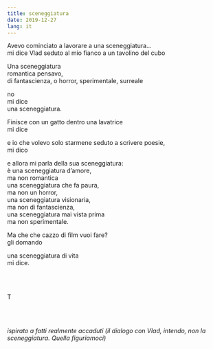 ```yaml
---
title: sceneggiatura
date: 2019-12-27
lang: it
---
```

Avevo cominciato a lavorare a una sceneggiatura…  
mi dice Vlad seduto al mio fianco a un tavolino del cubo  

Una sceneggiatura  
romantica pensavo,  
di fantascienza, o horror, sperimentale, surreale

no  
mi dice  
una sceneggiatura.

Finisce con un gatto dentro una lavatrice  
mi dice

e io che volevo solo starmene seduto a scrivere poesie,  
mi dico

e allora mi parla della sua sceneggiatura:  
è una sceneggiatura d’amore,  
ma non romantica  
una sceneggiatura che fa paura,  
ma non un horror,  
una sceneggiatura visionaria,  
ma non di fantascienza,  
una sceneggiatura mai vista prima  
ma non sperimentale.

Ma che che cazzo di film vuoi fare?  
gli domando

una sceneggiatura di vita  
mi dice.

<br />
<br />

T

<br />
<br />

*ispirato a fatti realmente accaduti (il dialogo con Vlad, intendo, non la sceneggiatura. Quella figuriamoci)*
